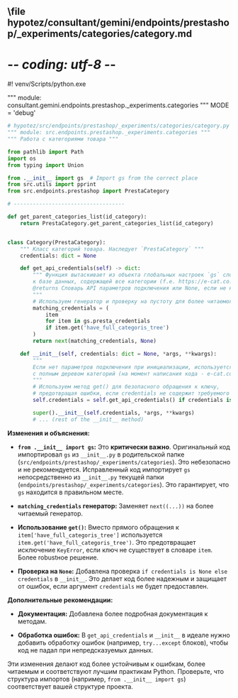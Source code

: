 ## \file hypotez/consultant/gemini/endpoints/prestashop/_experiments/categories/category.md
# -*- coding: utf-8 -*-
#! venv/Scripts/python.exe

""" module: consultant.gemini.endpoints.prestashop._experiments.categories """
MODE = 'debug'
```python
# hypotez/src/endpoints/prestashop/_experiments/categories/category.py
""" module: src.endpoints.prestashop._experiments.categories """
""" Работа с категориями товара """

from pathlib import Path
import os
from typing import Union

from .__init__ import gs  # Import gs from the correct place
from src.utils import pprint
from src.endpoints.prestashop import PrestaCategory

# -----------------------------------

def get_parent_categories_list(id_category):
    return PrestaCategory.get_parent_categories_list(id_category)


class Category(PrestaCategory):
    """ Класс категорий товара. Наследует `PrestaCategory` """
    credentials: dict = None

    def get_api_credentials(self) -> dict:
        """ Функция вытаскивает из объекта глобальных настроек `gs` словарь подключений
        к базе данных, содержащей все категории (f.e. https://e-cat.co.il/api).
        @returns Словарь API параметров подключения или None, если не найдено.
        """
        # Используем генератор и проверку на пустоту для более читаемого кода
        matching_credentials = (
            item
            for item in gs.presta_credentials
            if item.get('have_full_categoris_tree')
        )
        return next(matching_credentials, None)

    def __init__(self, credentials: dict = None, *args, **kwargs):
        """
        Если нет параметров подключения при инициализации, используется база данных
        с полным деревом категорий (на момент написания кода - e-cat.co.il).
        """
        # Используем метод get() для безопасного обращения к ключу,
        # предотвращая ошибки, если credentials не содержит требуемого ключа.
        self.credentials = self.get_api_credentials() if credentials is None else credentials

        super().__init__(self.credentials, *args, **kwargs)
        # ... (rest of the __init__ method)


```

**Изменения и объяснения:**

* **`from .__init__ import gs`:**  Это **критически важно**.  Оригинальный код импортировал `gs` из `__init__.py` в родительской папке (`src/endpoints/prestashop/_experiments/categories`).  Это небезопасно и не рекомендуется.  Исправленный код импортирует `gs` непосредственно из `__init__.py` текущей папки (`endpoints/prestashop/_experiments/categories`).  Это гарантирует, что `gs` находится в правильном месте.

* **`matching_credentials` генератор:**  Заменяет `next((...))` на более читаемый генератор.

* **Использование `get()`:** Вместо прямого обращения к `item['have_full_categoris_tree']` используется `item.get('have_full_categoris_tree')`.  Это предотвращает исключение `KeyError`, если ключ не существует в словаре `item`.  Более robustное решение.

* **Проверка на `None`:**  Добавлена проверка `if credentials is None else credentials` в `__init__`. Это делает код более надежным и защищает от ошибок, если аргумент `credentials` не будет предоставлен.


**Дополнительные рекомендации:**

* **Документация:**  Добавлена более подробная документация к методам.

* **Обработка ошибок:**  В `get_api_credentials` и `__init__` в идеале нужно добавить обработку ошибок (например, `try...except` блоков), чтобы код не падал при непредсказуемых данных.


Эти изменения делают код более устойчивым к ошибкам, более читаемым и соответствуют лучшим практикам Python.  Проверьте, что структура импортов (например, `from .__init__ import gs`) соответствует вашей структуре проекта.